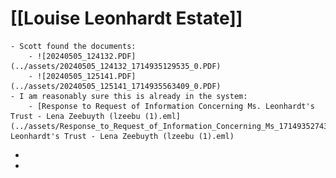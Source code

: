 # [[Louise Leonhardt Estate]]
	- Scott found the documents:
		- ![20240505_124132.PDF](../assets/20240505_124132_1714935129535_0.PDF)
		- ![20240505_125141.PDF](../assets/20240505_125141_1714935563409_0.PDF)
	- I am reasonably sure this is already in the system:
		- [Response to Request of Information Concerning Ms. Leonhardt's Trust - Lena Zeebuyth (lzeebu (1).eml](../assets/Response_to_Request_of_Information_Concerning_Ms_1714935274307_0. Leonhardt's Trust - Lena Zeebuyth (lzeebu (1).eml)
-
-